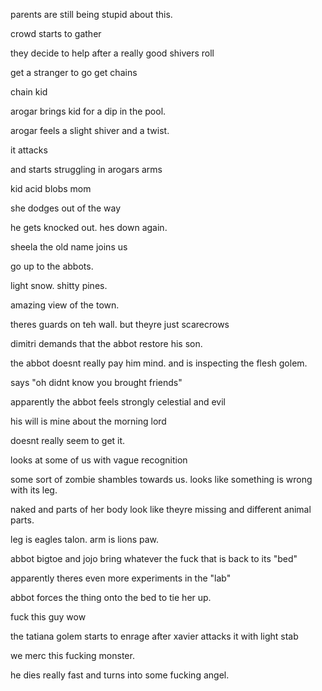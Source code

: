parents are still being stupid about this.

crowd starts to gather

they decide to help after a really good shivers roll 

get a stranger to go get chains

chain kid

arogar brings kid for a dip in the pool.

arogar feels a slight shiver and a twist.

it attacks 

and starts struggling in arogars arms


kid acid blobs mom

she dodges out of the way

he gets knocked out. hes down again. 

sheela the old name joins us

go up to the abbots.

light snow. shitty pines.

amazing view of the town.

theres guards on teh wall. but theyre just scarecrows

dimitri demands that the abbot restore his son.

the abbot doesnt really pay him mind. and is inspecting the flesh golem.

says "oh didnt know you brought friends"

apparently the abbot feels strongly celestial and evil

his will is mine about the morning lord

doesnt really seem to get it.

looks at some of us with vague recognition

some sort of zombie shambles towards us. looks like something is wrong with its leg.

naked and parts of her body look like theyre missing and different animal parts.

leg is eagles talon. arm is lions paw.

abbot bigtoe and jojo bring whatever the fuck that is back to its "bed"

apparently theres even more experiments in the "lab"

abbot forces the thing onto the bed to tie her up.

fuck this guy wow


the tatiana golem starts to enrage after xavier attacks it with light stab

we merc this fucking monster.

he dies really fast and turns into some fucking angel.